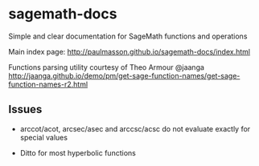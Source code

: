 # sagemath-docs

Simple and clear documentation for SageMath functions and operations

Main index page: http://paulmasson.github.io/sagemath-docs/index.html

Functions parsing utility courtesy of Theo Armour @jaanga  
http://jaanga.github.io/demo/pm/get-sage-function-names/get-sage-function-names-r2.html

## Issues

* arccot/acot, arcsec/asec and arccsc/acsc do not evaluate exactly for special values

* Ditto for most hyperbolic functions